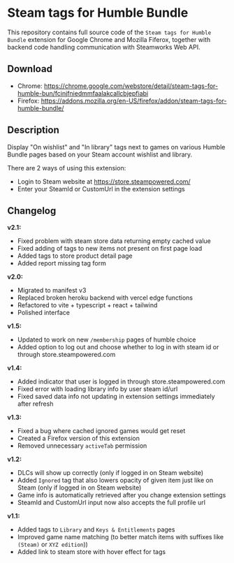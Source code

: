 # Steam tags for Humble Bundle

This repository contains full source code of the `Steam tags for Humble Bundle` extension for Google Chrome and Mozilla Fiferox, together with backend code handling communication with Steamworks Web API.

## Download

- Chrome: https://chrome.google.com/webstore/detail/steam-tags-for-humble-bun/fcinjfniedmmfaalakcallcbjepfiabi
- Firefox: https://addons.mozilla.org/en-US/firefox/addon/steam-tags-for-humble-bundle/

## Description

Display "On wishlist" and "In library" tags next to games on various Humble Bundle pages based on your Steam account wishlist and library.

There are 2 ways of using this extension:

- Login to Steam website at https://store.steampowered.com/
- Enter your SteamId or CustomUrl in the extension settings

## Changelog

**v2.1:**

- Fixed problem with steam store data returning empty cached value
- Fixed adding of tags to new items not present on first page load
- Added tags to store product detail page
- Added report missing tag form

**v2.0:**

- Migrated to manifest v3
- Replaced broken heroku backend with vercel edge functions
- Refactored to vite + typescript + react + tailwind
- Polished interface

**v1.5:**

- Updated to work on new `/membership` pages of humble choice
- Added option to log out and choose whether to log in with steam id or through store.steampowered.com

**v1.4:**

- Added indicator that user is logged in through store.steampowered.com
- Fixed error with loading library info by user steam id/url
- Fixed saved data info not updating in extension settings immediately after refresh

**v1.3:**

- Fixed a bug where cached ignored games would get reset
- Created a Firefox version of this extension
- Removed unnecessary `activeTab` permission

**v1.2:**

- DLCs will show up correctly (only if logged in on Steam website)
- Added `Ignored` tag that also lowers opacity of given item just like on Steam (only if logged in on Steam website)
- Game info is automatically retrieved after you change extension settings
- SteamId and CustomUrl input now also accepts the full profile url

**v1.1:**

- Added tags to `Library` and `Keys & Entitlements` pages
- Improved game name matching (to better match items with suffixes like `(Steam)` or `XYZ edition`))
- Added link to steam store with hover effect for tags
